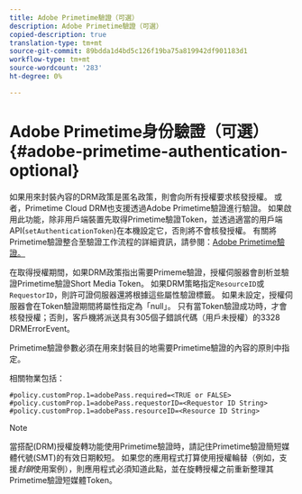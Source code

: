 ```yaml
---
title: Adobe Primetime驗證（可選）
description: Adobe Primetime驗證（可選）
copied-description: true
translation-type: tm+mt
source-git-commit: 89bdda1d4bd5c126f19ba75a819942df901183d1
workflow-type: tm+mt
source-wordcount: '283'
ht-degree: 0%

---
```



# Adobe Primetime身份驗證（可選）{#adobe-primetime-authentication-optional}

如果用來封裝內容的DRM政策是匿名政策，則會向所有授權要求核發授權。 或者，Primetime Cloud DRM也支援透過Adobe Primetime驗證進行驗證。 如果啟用此功能，除非用戶端裝置先取得Primetime驗證Token，並透過適當的用戶端API(`setAuthenticationToken`)在本機設定它，否則將不會核發授權。 有關將Primetime驗證整合至驗證工作流程的詳細資訊，請參閱：[Adobe Primetime驗證。](https://tve.helpdocsonline.com/home)

在取得授權期間，如果DRM政策指出需要Primeme驗證，授權伺服器會剖析並驗證Primetime驗證Short Media Token。 如果DRM策略指定`ResourceID`或`RequestorID`，則許可證伺服器還將根據這些屬性驗證標籤。 如果未設定，授權伺服器會在Token驗證期間將屬性指定為「null」。 只有當Token驗證成功時，才會核發授權；否則，客戶機將派送具有305個子錯誤代碼（用戶未授權）的3328 DRMErrorEvent。

Primetime驗證參數必須在用來封裝目的地需要Primetime驗證的內容的原則中指定。

相關物業包括：

```
#policy.customProp.1=adobePass.required=<TRUE or FALSE> 
#policy.customProp.1=adobePass.requestorID=<Requestor ID String> 
#policy.customProp.1=adobePass.resourceID=<Resource ID String>
```

>[!NOTE]
>
>當搭配(DRM)授權旋轉功能使用Primetime驗證時，請記住Primetime驗證簡短媒體代號(SMT)的有效日期較短。 如果您的應用程式打算使用授權輪替（例如，支援&#x200B;*封鎖*&#x200B;使用案例），則應用程式必須知道此點，並在旋轉授權之前重新整理其Primetime驗證短媒體Token。